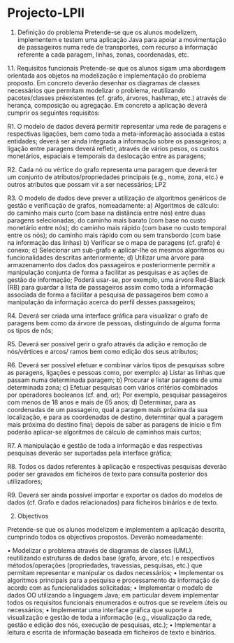 # Projecto-LPII

1. Definição do problema Pretende-se que os alunos modelizem, implementem e testem uma aplicação Java para apoiar a movimentação de passageiros numa rede de transportes, com recurso a informação referente a cada paragem, linhas, zonas, coordenadas, etc. 

1.1. Requisitos funcionais Pretende-se que os alunos sigam uma abordagem orientada aos objetos na modelização e implementação do problema proposto. Em concreto deverão desenhar os diagramas de classes necessários que permitam modelizar o problema, reutilizando pacotes/classes préexistentes (cf. grafo, árvores, hashmap, etc.) através de herança, composição ou agregação. Em concreto a aplicação deverá cumprir os seguintes requisitos: 

R1. O modelo de dados deverá permitir representar uma rede de paragens e respectivas ligações, bem como toda a meta-informação associada a estas entidades; deverá ser ainda integrada a informação sobre os passageiros; a ligação entre paragens deverá refletir, através de vários pesos, os custos monetários, espaciais e temporais da deslocação entre as paragens; 

R2. Cada nó ou vértice do grafo representa uma paragem que deverá ter um conjunto de atributos/propriedades principais (e.g., nome, zona, etc.) e outros atributos que possam vir a ser necessários; 
LP2 

R3. O modelo de dados deve prever a utilização de algoritmos genéricos de gestão e verificação de grafos, nomeadamente: a) Algoritmos de cálculo: do caminho mais curto (com base na distância entre nós) entre duas paragens selecionadas; do caminho mais barato (com base no custo monetário entre nós); do caminho mais rápido (com base no custo temporal entre os nós); do caminho mais rápido com ou sem transbordo (com base na informação das linhas) b) Verificar se o mapa de paragens (cf. grafo) é conexo; c) Selecionar um sub-grafo e aplicar-lhe os mesmos algoritmos ou funcionalidades descritas anteriormente; d) Utilizar uma árvore para armazenamento dos dados dos passageiros e posteriormente permitir a manipulação conjunta de forma a facilitar as pesquisas e as ações de gestão de informação; Poderá usar-se, por exemplo, uma árvore Red-Black (RB) para guardar a lista de passageiros assim como toda a informação associada de forma a facilitar a pesquisa de passageiros bem como a manipulação da informação acerca do perfil desses passageiros; 

R4. Deverá ser criada uma interface gráfica para visualizar o grafo de paragens bem como da árvore de pessoas, distinguindo de alguma forma os tipos de nós; 

R5. Deverá ser possível gerir o grafo através da adição e remoção de nós/vértices e arcos/ ramos bem como edição dos seus atributos; 

R6. Deverá ser possível efetuar e combinar vários tipos de pesquisas sobre as paragens, ligações e pessoas como, por exemplo: a) Listar as linhas que passam numa determinada paragem; b) Procurar e listar paragens de uma determinada zona; c) Efetuar pesquisas com vários critérios combinados por operadores booleanos (cf. and, or); Por exemplo, pesquisar passageiros com menos de 18 anos e mais de 65 anos; d) Determinar, para as coordenadas de um passageiro, qual a paragem mais próxima da sua localização, e para as coordenadas de destino, determinar qual a paragem mais próxima do destino final; depois de saber as paragens de inicio e fim poderão aplicar-se algoritmos de cálculo de caminhos mais curtos; 

R7. A manipulação e gestão de toda a informação e das respectivas pesquisas deverão ser suportadas pela interface gráfica; 

R8. Todos os dados referentes à aplicação e respectivas pesquisas deverão poder ser gravados em ficheiros de texto para consulta posterior dos utilizadores; 

R9. Deverá ser ainda possível importar e exportar os dados do modelos de dados (cf. Grafo e dados relacionados) para ficheiros binários e de texto.

2. Objectivos 

Pretende-se que os alunos modelizem e implementem a aplicação descrita, cumprindo todos os objectivos propostos. Deverão nomeadamente:

• Modelizar o problema através de diagramas de classes (UML), reutilizando estruturas de dados base (grafo, árvore, etc.) e respectivos métodos/operações (propriedades, travessias, pesquisas, etc.) que permitam representar e manipular os dados necessários; 
• Implementar os algoritmos principais para a pesquisa e processamento da informação de acordo com as funcionalidades solicitadas; 
• Implementar o modelo de dados OO utilizando a linguagem Java; em particular devem implementar todos os requisitos funcionais enumerados e outros que se revelem úteis ou necessários; 
• Implementar uma interface gráfica que suporte a visualização e gestão de toda a informação (e.g., visualização da rede, gestão e edição dos nós, execução de pesquisas, etc.); 
• Implementar a leitura e escrita de informação baseada em ficheiros de texto e binários.
